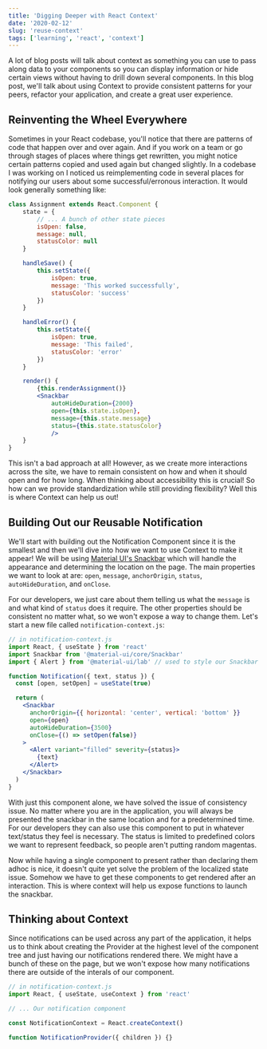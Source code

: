 ```yaml
---
title: 'Digging Deeper with React Context'
date: '2020-02-12'
slug: 'reuse-context'
tags: ['learning', 'react', 'context']
---
```


A lot of blog posts will talk about context as something you can use to pass along data to your components so you can display information or hide certain views without having to drill down several components. In this blog post, we'll talk about using Context to provide consistent patterns for your peers, refactor your application, and create a great user experience.

## Reinventing the Wheel Everywhere

Sometimes in your React codebase, you'll notice that there are patterns of code that happen over and over again. And if you work on a team or go through stages of places where things get rewritten, you might notice certain patterns copied and used again but changed slightly. In a codebase I was working on I noticed us reimplementing code in several places for notifying our users about some successful/erronous interaction. It would look generally something like:

```jsx
class Assignment extends React.Component {
	state = {
		// ... A bunch of other state pieces
		isOpen: false,
		message: null,
		statusColor: null
	}

	handleSave() {
		this.setState({
			isOpen: true,
			message: 'This worked successfully',
			statusColor: 'success'
		})
	}

	handleError() {
		this.setState({
			isOpen: true,
			message: 'This failed',
			statusColor: 'error'
		})
	}

	render() {
		{this.renderAssignment()}
		<Snackbar
			autoHideDuration={2000}
			open={this.state.isOpen},
			message={this.state.message}
			status={this.state.statusColor}
			/>
	}
}
```

This isn't a bad approach at all! However, as we create more interactions across the site, we have to remain consistent on how and when it should open and for how long. When thinking about accessibility this is crucial! So how can we provide standardization while still providing flexibility? Well this is where Context can help us out!

## Building Out our Reusable Notification

We'll start with building out the Notification Component since it is the smallest and then we'll dive into how we want to use Context to make it appear! We will be using [Material UI's Snackbar](https://material-ui.com/components/snackbars/) which will handle the appearance and determining the location on the page. The main properties we want to look at are: `open`, `message`, `anchorOrigin`, `status`, `autoHideDuration`, and `onClose`.

For our developers, we just care about them telling us what the `message` is and what kind of `status` does it require. The other properties should be consistent no matter what, so we won't expose a way to change them. Let's start a new file called `notification-context.js`:

```jsx
// in notification-context.js
import React, { useState } from 'react'
import Snackbar from '@material-ui/core/Snackbar'
import { Alert } from '@material-ui/lab' // used to style our Snackbar

function Notification({ text, status }) {
  const [open, setOpen] = useState(true)

  return (
    <Snackbar
      anchorOrigin={{ horizontal: 'center', vertical: 'bottom' }}
      open={open}
      autoHideDuration={3500}
      onClose={() => setOpen(false)}
    >
      <Alert variant="filled" severity={status}>
        {text}
      </Alert>
    </Snackbar>
  )
}
```

With just this component alone, we have solved the issue of consistency issue. No matter where you are in the application, you will always be presented the snackbar in the same location and for a predetermined time. For our developers they can also use this component to put in whatever text/status they feel is necessary. The status is limited to predefined colors we want to represent feedback, so people aren't putting random magentas.

Now while having a single component to present rather than declaring them adhoc is nice, it doesn't quite yet solve the problem of the localized state issue. Somehow we have to get these components to get rendered after an interaction. This is where context will help us expose functions to launch the snackbar.

## Thinking about Context

Since notifications can be used across any part of the application, it helps us to think about creating the Provider at the highest level of the component tree and just having our notifications rendered there. We might have a bunch of these on the page, but we won't expose how many notifications there are outside of the interals of our component.

```jsx
// in notification-context.js
import React, { useState, useContext } from 'react'

// ... Our notification component

const NotificationContext = React.createContext()

function NotificationProvider({ children }) {}
```

